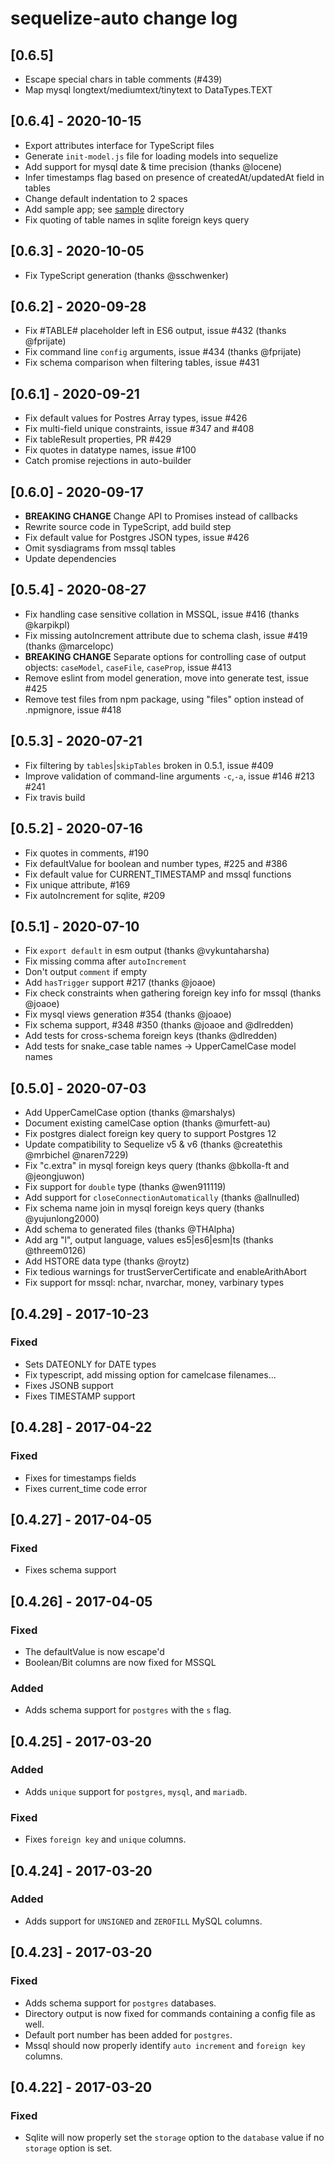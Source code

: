 # sequelize-auto change log

## [0.6.5]

 * Escape special chars in table comments (#439)
 * Map mysql longtext/mediumtext/tinytext to DataTypes.TEXT

## [0.6.4] - 2020-10-15

* Export attributes interface for TypeScript files
* Generate `init-model.js` file for loading models into sequelize
* Add support for mysql date & time precision (thanks @locene)
* Infer timestamps flag based on presence of createdAt/updatedAt field in tables
* Change default indentation to 2 spaces
* Add sample app; see [sample](./sample) directory
* Fix quoting of table names in sqlite foreign keys query

## [0.6.3] - 2020-10-05

* Fix TypeScript generation (thanks @sschwenker)

## [0.6.2] - 2020-09-28

* Fix #TABLE# placeholder left in ES6 output, issue #432 (thanks @fprijate)
* Fix command line `config` arguments, issue #434 (thanks @fprijate)
* Fix schema comparison when filtering tables, issue #431

## [0.6.1] - 2020-09-21

* Fix default values for Postres Array types, issue #426
* Fix multi-field unique constraints, issue #347 and #408
* Fix tableResult properties, PR #429
* Fix quotes in datatype names, issue #100
* Catch promise rejections in auto-builder

## [0.6.0] - 2020-09-17

* **BREAKING CHANGE**  Change API to Promises instead of callbacks
* Rewrite source code in TypeScript, add build step
* Fix default value for Postgres JSON types, issue #426
* Omit sysdiagrams from mssql tables
* Update dependencies

## [0.5.4] - 2020-08-27

* Fix handling case sensitive collation in MSSQL, issue #416 (thanks @karpikpl)
* Fix missing autoIncrement attribute due to schema clash, issue #419 (thanks @marcelopc)
* **BREAKING CHANGE** Separate options for controlling case of output objects: `caseModel`, `caseFile`, `caseProp`, issue #413 
* Remove eslint from model generation, move into generate test, issue #425
* Remove test files from npm package, using "files" option instead of .npmignore, issue #418

## [0.5.3] - 2020-07-21

* Fix filtering by `tables`|`skipTables` broken in 0.5.1, issue #409
* Improve validation of command-line arguments `-c`,`-a`, issue #146 #213 #241
* Fix travis build

## [0.5.2] - 2020-07-16

* Fix quotes in comments, #190
* Fix defaultValue for boolean and number types, #225 and #386
* Fix default value for CURRENT_TIMESTAMP and mssql functions
* Fix unique attribute, #169
* Fix autoIncrement for sqlite, #209

## [0.5.1] - 2020-07-10

* Fix `export default` in esm output (thanks @vykuntaharsha)
* Fix missing comma after `autoIncrement`
* Don't output `comment` if empty
* Add `hasTrigger` support #217 (thanks @joaoe)
* Fix check constraints when gathering foreign key info for mssql (thanks @joaoe)
* Fix mysql views generation #354 (thanks @joaoe)
* Fix schema support, #348 #350 (thanks @joaoe and @dlredden) 
* Add tests for cross-schema foreign keys (thanks @dlredden)
* Add tests for snake_case table names -> UpperCamelCase model names

## [0.5.0] - 2020-07-03

* Add UpperCamelCase option (thanks @marshalys)
* Document existing camelCase option (thanks @murfett-au)
* Fix postgres dialect foreign key query to support Postgres 12
* Update compatibility to Sequelize v5 & v6 (thanks @createthis @mrbichel @naren7229)
* Fix "c.extra" in mysql foreign keys query (thanks @bkolla-ft and @jeongjuwon)
* Fix support for `double` type (thanks @wen911119)
* Add support for `closeConnectionAutomatically` (thanks @allnulled)
* Fix schema name join in mysql foreign keys query (thanks @yujunlong2000) 
* Add schema to generated files (thanks @THAlpha)
* Add arg "l", output language, values es5|es6|esm|ts  (thanks @threem0126)
* Add HSTORE data type (thanks @roytz)
* Fix tedious warnings for trustServerCertificate and enableArithAbort
* Fix support for mssql: nchar, nvarchar, money, varbinary types


## [0.4.29] - 2017-10-23

### Fixed

* Sets DATEONLY for DATE types
* Fix typescript, add missing option for camelcase filenames...
* Fixes JSONB support
* Fixes TIMESTAMP support

## [0.4.28] - 2017-04-22

### Fixed

* Fixes for timestamps fields
* Fixes current_time code error

## [0.4.27] - 2017-04-05

### Fixed

* Fixes schema support

## [0.4.26] - 2017-04-05

### Fixed

* The defaultValue is now escape'd
* Boolean/Bit columns are now fixed for MSSQL

### Added

* Adds schema support for `postgres` with the `s` flag.

## [0.4.25] - 2017-03-20

### Added

* Adds `unique` support for `postgres`, `mysql`, and `mariadb`.

### Fixed

* Fixes `foreign key` and `unique` columns.

## [0.4.24] - 2017-03-20

### Added

* Adds support for `UNSIGNED` and `ZEROFILL` MySQL columns.

## [0.4.23] - 2017-03-20

### Fixed

* Adds schema support for `postgres` databases.
* Directory output is now fixed for commands containing a config file as well.
* Default port number has been added for `postgres`.
* Mssql should now properly identify `auto increment` and `foreign key` columns.

## [0.4.22] - 2017-03-20

### Fixed

* Sqlite will now properly set the `storage` option to the `database` value if no `storage` option is set.
